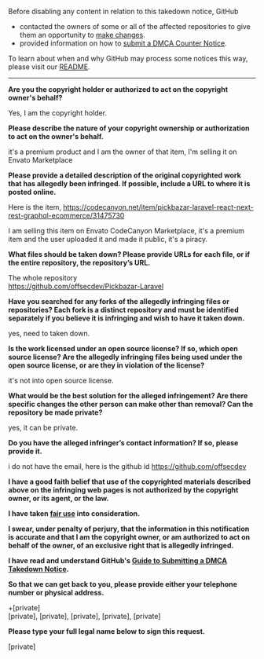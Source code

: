 Before disabling any content in relation to this takedown notice, GitHub
- contacted the owners of some or all of the affected repositories to give them an opportunity to [make changes](https://docs.github.com/en/github/site-policy/dmca-takedown-policy#a-how-does-this-actually-work).
- provided information on how to [submit a DMCA Counter Notice](https://docs.github.com/en/articles/guide-to-submitting-a-dmca-counter-notice).

To learn about when and why GitHub may process some notices this way, please visit our [README](https://github.com/github/dmca/blob/master/README.md).

---


**Are you the copyright holder or authorized to act on the copyright owner's behalf?**

Yes, I am the copyright holder.

**Please describe the nature of your copyright ownership or authorization to act on the owner's behalf.**

it's a premium product and I am the owner of that item, I'm selling it on Envato Marketplace

**Please provide a detailed description of the original copyrighted work that has allegedly been infringed. If possible, include a URL to where it is posted online.**

Here is the item,
https://codecanyon.net/item/pickbazar-laravel-react-next-rest-graphql-ecommerce/31475730

I am selling this item on Envato CodeCanyon Marketplace, it's a premium item and the user uploaded it and made it public, it's a piracy.

**What files should be taken down? Please provide URLs for each file, or if the entire repository, the repository’s URL.**

The whole repository  
https://github.com/offsecdev/Pickbazar-Laravel

**Have you searched for any forks of the allegedly infringing files or repositories? Each fork is a distinct repository and must be identified separately if you believe it is infringing and wish to have it taken down.**

yes, need to taken down.

**Is the work licensed under an open source license? If so, which open source license? Are the allegedly infringing files being used under the open source license, or are they in violation of the license?**

it's not into open source license.

**What would be the best solution for the alleged infringement? Are there specific changes the other person can make other than removal? Can the repository be made private?**

yes, it can be private.

**Do you have the alleged infringer’s contact information? If so, please provide it.**

i do not have the email, here is the github id https://github.com/offsecdev

**I have a good faith belief that use of the copyrighted materials described above on the infringing web pages is not authorized by the copyright owner, or its agent, or the law.**

**I have taken <a href="https://www.lumendatabase.org/topics/22">fair use</a> into consideration.**

**I swear, under penalty of perjury, that the information in this notification is accurate and that I am the copyright owner, or am authorized to act on behalf of the owner, of an exclusive right that is allegedly infringed.**

**I have read and understand GitHub's <a href="https://docs.github.com/articles/guide-to-submitting-a-dmca-takedown-notice/">Guide to Submitting a DMCA Takedown Notice</a>.**

**So that we can get back to you, please provide either your telephone number or physical address.**

+[private]  
[private], [private], [private], [private], [private]

**Please type your full legal name below to sign this request.**

[private]
